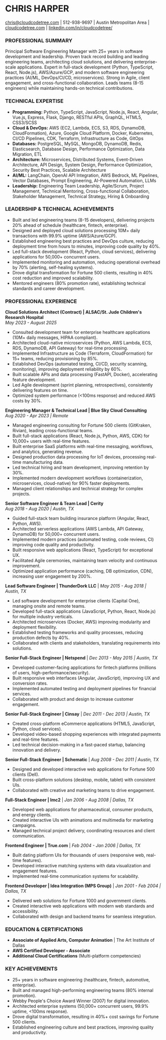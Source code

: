 # **CHRIS HARPER**

chris@cloudcodetree.com | 512-938-9697 | Austin Metropolitan Area | [cloudcodetree.com](http://cloudcodetree.com) | [linkedin.com/in/cloudcodetree/](http://linkedin.com/in/cloudcodetree/)

### **PROFESSIONAL SUMMARY**

Principal Software Engineering Manager with 25+ years in software development and leadership. Proven track record building and leading engineering teams, architecting cloud solutions, and delivering enterprise-scale applications. Expert in full-stack development (Python, TypeScript, React, Node.js), AWS/Azure/GCP, and modern software engineering practices (AI/ML, DevOps/CI/CD, microservices). Strong in Agile, client engagement, and cross-functional collaboration. Leads teams (8-15 engineers) while maintaining hands-on technical contributions.

### **TECHNICAL EXPERTISE**

* **Programming:** Python, TypeScript, JavaScript, Node.js, React, Angular, Vue.js, Express, Flask, Django, RESTful APIs, GraphQL, HTML5, CSS3/SCSS  
* **Cloud & DevOps:** AWS (EC2, Lambda, ECS, S3, RDS, DynamoDB, CloudFormation), Azure, Google Cloud Platform, Docker, Kubernetes, CI/CD Pipelines, CDK, Terraform, Infrastructure as Code, GitOps  
* **Databases:** PostgreSQL, MySQL, MongoDB, DynamoDB, Redis, Elasticsearch, Database Design, Performance Optimization, Data Migration, ETL  
* **Architecture:** Microservices, Distributed Systems, Event-Driven Architecture, API Design, System Design, Performance Optimization, Security Best Practices, Scalable Architecture  
* **AI/ML:** LangChain, OpenAI API Integration, AWS Bedrock, ML Pipelines, Vector Databases, Prompt Engineering, AI-Powered Automation, LLMs  
* **Leadership:** Engineering Team Leadership, Agile/Scrum, Project Management, Technical Mentoring, Cross-functional Collaboration, Stakeholder Management, Technical Strategy, Hiring & Onboarding

### **LEADERSHIP & TECHNICAL ACHIEVEMENTS**

* Built and led engineering teams (8-15 developers), delivering projects 20% ahead of schedule (healthcare, fintech, enterprise).  
* Designed and deployed cloud solutions processing 10M+ daily transactions with 99.9% uptime (AWS/Azure/GCP).  
* Established engineering best practices and DevOps culture, reducing deployment time from hours to minutes, improving code quality by 40%.  
* Led full-stack development (React, Python, cloud services), delivering applications for 50,000+ concurrent users.  
* Implemented monitoring and automation, reducing operational overhead by 70% (alerting, self-healing systems).  
* Drove digital transformation for Fortune 500 clients, resulting in 40% cost reduction and improved scalability.  
* Mentored engineers (80% promotion rate), establishing technical standards and career development.

### **PROFESSIONAL EXPERIENCE**

**Cloud Solutions Architect (Contract) | ALSAC/St. Jude Children's Research Hospital**  
*May 2023 \- August 2025*

* Consulted development team for enterprise healthcare applications (10M+ daily messages, HIPAA compliant).  
* Architected cloud-native microservices (Python, AWS Lambda, ECS, RDS, DynamoDB, API Gateway) for real-time processing.  
* Implemented Infrastructure as Code (Terraform, CloudFormation) for 15+ teams, reducing provisioning by 85%.  
* Established DevOps (automated testing, CI/CD, security scanning, monitoring), improving deployment reliability by 60%.  
* Built scalable APIs and data processing (FastAPI, Docker), accelerating feature development.  
* Led Agile development (sprint planning, retrospectives), consistently delivering features on time.  
* Optimized system performance (\<100ms response) and reduced AWS costs by 30%.

**Engineering Manager & Technical Lead | Blue Sky Cloud Consulting**  
*Aug 2020 \- Apr 2023 | Remote*

* Managed engineering consulting for Fortune 500 clients (GitKraken, Rivian), leading cross-functional teams.  
* Built full-stack applications (React, Node.js, Python, AWS, CDK) for 10,000+ users with real-time features.  
* Built enterprise SaaS platforms with real-time messaging, workflows, and analytics, generating revenue.  
* Designed production data processing for IoT devices, processing real-time manufacturing data.  
* Led technical hiring and team development, improving retention by 30%.  
* Implemented modern development workflows (containerization, microservices, cloud-native) for 90% faster deployments.  
* Managed client relationships and technical strategy for complex projects.

**Senior Software Engineer & Team Lead | Cerity**  
*Aug 2018 \- Aug 2020 | Austin, TX*

* Guided full-stack team building insurance platform (Angular, React, Python, AWS).  
* Architected serverless applications (AWS Lambda, API Gateway, DynamoDB) for 50,000+ concurrent users.  
* Implemented modern practices (automated testing, code reviews, CI) improving code quality and productivity.  
* Built responsive web applications (React, TypeScript) for exceptional UX.  
* Facilitated Agile ceremonies, maintaining team velocity and continuous improvement.  
* Optimized application performance (caching, DB optimization, CDN), increasing user engagement by 200%.

**Lead Software Engineer | ThunderDork LLC** | *May 2015 \- Aug 2018 | Austin, TX*

* Led software development for enterprise clients (Capital One), managing onsite and remote teams.  
* Developed full-stack applications (JavaScript, Python, React, Node.js) for multiple industry verticals.  
* Architected microservices (Docker, AWS) improving modularity and deployment flexibility.  
* Established testing frameworks and quality processes, reducing production defects by 40%.  
* Collaborated with clients and stakeholders, translating requirements into solutions.

**Senior Full-Stack Engineer | Netspend** | *Dec 2013 \- May 2015 | Austin, TX*

* Developed customer-facing applications for fintech platforms (millions of users, high-performance/security).  
* Built responsive web interfaces (Angular, JavaScript), improving UX and conversion rates.  
* Implemented automated testing and deployment pipelines for financial services.  
* Collaborated with product and design to increase customer engagement.

**Senior Full-Stack Engineer | Cinsay** | *Dec 2011 \- Dec 2013 | Austin, TX*

* Created cross-platform eCommerce applications (HTML5, JavaScript, Python, cloud services).  
* Developed video-based shopping experiences with integrated payments and real-time features.  
* Led technical decision-making in a fast-paced startup, balancing innovation and delivery.

**Senior Full-Stack Engineer | Schematic** | *Aug 2008 \- Dec 2011 | Austin, TX*

* Designed and developed interactive web applications for Fortune 500 clients (Dell).  
* Built cross-platform solutions (desktop, mobile, tablet) with consistent UIs.  
* Collaborated with creative and marketing teams to drive engagement.

**Full-Stack Engineer | Imc2** | *Jan 2006 \- Aug 2008 | Dallas, TX*

* Developed web applications for pharmaceutical, consumer products, and energy clients.  
* Created interactive UIs with animations and multimedia for marketing campaigns.  
* Managed technical project delivery, coordinating resources and client communication.

**Frontend Engineer | True.com** | *Feb 2004 \- Jan 2006 | Dallas, TX*

* Built dating platform UIs for thousands of users (responsive web, real-time features).  
* Developed interactive matching systems with data visualization and engagement features.  
* Implemented real-time communication systems for scalability.

**Frontend Developer | Idea Integration (MPS Group)** | *Jan 2001 \- Feb 2004 | Dallas, TX*

* Delivered web solutions for Fortune 1000 and government clients.  
* Created interactive web applications with modern web standards and accessibility.  
* Collaborated with design and backend teams for seamless integration.

### **EDUCATION & CERTIFICATIONS**

* **Associate of Applied Arts, Computer Animation** | The Art Institute of Dallas  
* **AWS Certified Developer \- Associate**  
* **Additional Cloud Certifications** (Multi-platform competencies)

### **KEY ACHIEVEMENTS**

* 25+ years in software engineering (healthcare, fintech, automotive, enterprise).  
* Built and managed high-performing engineering teams (80% internal promotion).  
* Webby People's Choice Award Winner (2007) for digital innovation.  
* Architected enterprise systems (50,000+ concurrent users, 99.9% uptime, \<100ms response).  
* Drove digital transformation, resulting in 40%+ cost savings for Fortune 500 clients.  
* Established engineering culture and best practices, improving quality and productivity.


